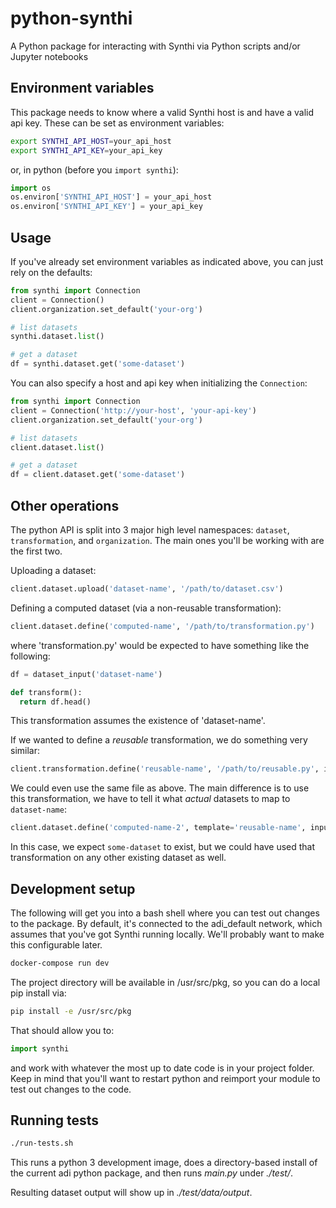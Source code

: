 # python-synthi

A Python package for interacting with Synthi via Python scripts and/or Jupyter notebooks

## Environment variables

This package needs to know where a valid Synthi host is and have a valid api key. These
can be set as environment variables:

```bash
export SYNTHI_API_HOST=your_api_host
export SYNTHI_API_KEY=your_api_key
```

or, in python (before you `import synthi`):

```python
import os
os.environ['SYNTHI_API_HOST'] = your_api_host
os.environ['SYNTHI_API_KEY'] = your_api_key
```

## Usage

If you've already set environment variables as indicated above, you can
just rely on the defaults:

```python
from synthi import Connection
client = Connection()
client.organization.set_default('your-org')

# list datasets
synthi.dataset.list()

# get a dataset
df = synthi.dataset.get('some-dataset')
```

You can also specify a host and api key when initializing the `Connection`:

```python
from synthi import Connection
client = Connection('http://your-host', 'your-api-key')
client.organization.set_default('your-org')

# list datasets
client.dataset.list()

# get a dataset
df = client.dataset.get('some-dataset')
```

## Other operations

The python API is split into 3 major high level namespaces: `dataset`, `transformation`, and `organization`. The main ones you'll be working with are the first two.

Uploading a dataset:

```python
client.dataset.upload('dataset-name', '/path/to/dataset.csv')
```

Defining a computed dataset (via a non-reusable transformation):

```python
client.dataset.define('computed-name', '/path/to/transformation.py')
```

where 'transformation.py' would be expected to have something like the following:

```python
df = dataset_input('dataset-name')

def transform():
  return df.head()
```

This transformation assumes the existence of 'dataset-name'.

If we wanted to define a *reusable* transformation, we do something very similar:

```python
client.transformation.define('reusable-name', '/path/to/reusable.py', inputs=['dataset-name'])
```

We could even use the same file as above. The main difference is to use this transformation, we have to tell it what *actual* datasets to map to `dataset-name`:

```python
client.dataset.define('computed-name-2', template='reusable-name', inputs={ 'dataset-name': 'some-dataset'})
```

In this case, we expect `some-dataset` to exist, but we could have used that transformation on any other existing dataset as well.

## Development setup

The following will get you into a bash shell where you can test out changes
to the package. By default, it's connected to the adi_default network, which
assumes that you've got Synthi running locally. We'll probably want to make this
configurable later.

```bash
docker-compose run dev
```

The project directory will be available in /usr/src/pkg, so you can do a local
pip install via:

```bash
pip install -e /usr/src/pkg
```

That should allow you to:

```python
import synthi
```

and work with whatever the most up to date code is in your project folder.
Keep in mind that you'll want to restart python and reimport your module to
test out changes to the code.

## Running tests

```bash
./run-tests.sh
```

This runs a python 3 development image, does a directory-based install of the current adi
python package, and then runs *main.py* under *./test/*.

Resulting dataset output will show up in *./test/data/output*.
